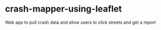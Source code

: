# crash-mapper-using-leaflet
 Web app to pull crash data and allow users to click streets and get a report
